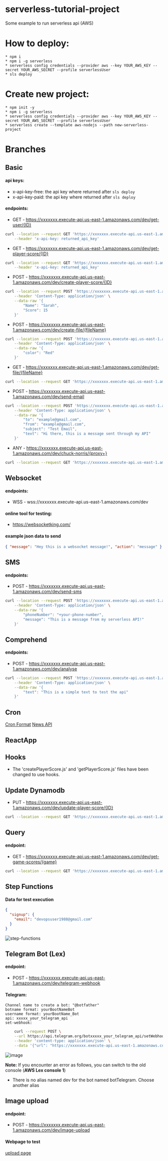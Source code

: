 # serverless-tutorial-project

Some example to run serverless api (AWS)

# How to deploy:

    * npm i
    * npm i -g serverless
    * serverless config credentials --provider aws --key YOUR_AWS_KEY --secret YOUR_AWS_SECRET --profile serverlessUser
    * sls deploy

# Create new project:

    * npm init -y
    * npm i -g serverless
    * serverless config credentials --provider aws --key YOUR_AWS_KEY --secret YOUR_AWS_SECRET --profile serverlessUser
    * serverless create --template aws-nodejs --path new-serverless-project

# Branches

## Basic

#### api keys:

- x-api-key-free: the api key where returned after `sls deploy`
- x-api-key-paid: the api key where returned after `sls deploy`

#### endpoints:

- GET - https://xxxxxxx.execute-api.us-east-1.amazonaws.com/dev/get-user/{ID}

```bash
curl --location --request GET 'https://xxxxxxx.execute-api.us-east-1.amazonaws.com/dev/get-user/1234' \
    --header 'x-api-key: returned_api_key'
```

- GET - https://xxxxxxx.execute-api.us-east-1.amazonaws.com/dev/get-player-score/{ID}

```bash
curl --location --request GET 'https://xxxxxxx.execute-api.us-east-1.amazonaws.com/dev/get-user/1234' \
    --header 'x-api-key: returned_api_key'
```

- POST - https://xxxxxxx.execute-api.us-east-1.amazonaws.com/dev/create-player-score/{ID}

```bash
curl --location --request POST 'https://xxxxxxx.execute-api.us-east-1.amazonaws.com/dev/create-player-score/4521545' \
    --header 'Content-Type: application/json' \
    --data-raw '{
        "Name": "Sarah",
        "Score": 15
    }'
```

- POST - https://xxxxxxx.execute-api.us-east-1.amazonaws.com/dev/create-file/{fileName}

```bash
curl --location --request POST 'https://xxxxxxx.execute-api.us-east-1.amazonaws.com/dev/create-file/car2.json' \
    --header 'Content-Type: application/json' \
    --data-raw '{
        "color": "Red"
    }'
```

- GET - https://xxxxxxx.execute-api.us-east-1.amazonaws.com/dev/get-file/{fileName}

```bash
curl --location --request GET 'https://xxxxxxx.execute-api.us-east-1.amazonaws.com/dev/get-file/car2.json'
```

- POST - https://xxxxxxx.execute-api.us-east-1.amazonaws.com/dev/send-email

```bash
curl --location --request POST 'https://xxxxxxx.execute-api.us-east-1.amazonaws.com/dev/send-email' \
    --header 'Content-Type: application/json' \
    --data-raw '{
        "to": "example@gmail.com",
        "from": "example@gmail.com",
        "subject": "Test Email",
        "text": "Hi there, this is a message sent through my API"
    }'
```

- ANY - https://xxxxxxx.execute-api.us-east-1.amazonaws.com/dev/chuck-norris/{proxy+}

```bash
curl --location --request GET 'https://xxxxxxx.execute-api.us-east-1.amazonaws.com/dev/chuck-norris/ANY'
```

## Websocket

#### endpoints:

- WSS - wss://xxxxxxx.execute-api.us-east-1.amazonaws.com/dev

#### online tool for testing:

- https://websocketking.com/

#### example json data to send

```json
{ "message": "Hey this is a websocket message!", "action": "message" }
```

## SMS

#### endpoints:

- POST - https://xxxxxxx.execute-api.us-east-1.amazonaws.com/dev/send-sms

```bash
curl --location --request POST 'https://xxxxxxx.execute-api.us-east-1.amazonaws.com/dev/send-sms' \
    --header 'Content-Type: application/json' \
    --data-raw '{
        "phoneNumber": "+your-phone-number",
        "message": "This is a message from my serverless API!"
    }'
```

## Comprehend

#### endpoints:

- POST - https://xxxxxxx.execute-api.us-east-1.amazonaws.com/dev/analyse

```bash
curl --location --request POST 'https://xxxxxxx.execute-api.us-east-1.amazonaws.com/dev/analyse' \
    --header 'Content-Type: application/json' \
    --data-raw '{
        "text": "This is a simple text to test the api"
    }'
```

## Cron

[Cron Format](https://docs.aws.amazon.com/eventbridge/latest/userguide/eb-cron-expressions.html)
[News API](https://newsapi.org/)

## ReactApp

## Hooks

- The 'createPlayerScore.js' and 'getPlayerScore.js' files have been changed to use hooks.

## Update Dynamodb

- PUT - https://xxxxxxx.execute-api.us-east-1.amazonaws.com/dev/update-player-score/{ID}
```bash
curl --location --request GET 'https://xxxxxxx.execute-api.us-east-1.amazonaws.com/dev/get-player-score/1234'
```

## Query

#### endpoint:

- GET - https://xxxxxxx.execute-api.us-east-1.amazonaws.com/dev/get-game-scores/{game}
```bash
curl --location --request GET 'https://xxxxxxx.execute-api.us-east-1.amazonaws.com/dev/get-game-scores/gamename'
```

## Step Functions

#### Data for test execution
```json
{
  "signup": {
    "email": "devopsuser1988@gmail.com"
  }
}
```

![step-functions](https://github.com/MahdadGhasemian/serverless-tutorial-project/assets/48379992/6dedbdcd-0ced-4ca4-a453-f276f1263e37)


## Telegram Bot (Lex)

#### endpoint:

- POST - https://xxxxxxx.execute-api.us-east-1.amazonaws.com/dev/telegram-webhook

#### Telegram:
    Channel name to create a bot: "@botfather"
    botname format: yourBootNameBot
    username format: yourBootName_Bot
    api: xxxxx_your_telegram_api
    set-webhook:
```bash
    curl --request POST \
    --url https://api.telegram.org/botxxxxx_your_telegram_api/setWebhook \
    --header 'content-type: application/json' \
    --data '{"url": "https://xxxxxxx.execute-api.us-east-1.amazonaws.com/dev/telegram-webhook"}'
```

![image](https://github.com/MahdadGhasemian/serverless-tutorial-project/assets/48379992/b71417e1-acdf-4dbc-99ce-ebb8b7196689)

**Note:** If you encounter an error as follows, you can switch to the old console (**AWS Lex console 1**)
-  There is no alias named dev for the bot named botTelegram. Choose another alias

## Image upload

#### endpoint:

- POST - https://xxxxxxx.execute-api.us-east-1.amazonaws.com/dev/image-upload

#### Webpage to test
 
[upload page](https://sls-image-upload-test-bucket.s3-eu-west-1.amazonaws.com/index.html)